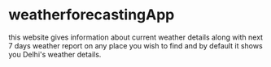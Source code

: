 # weatherforecastingApp
this website gives information about current weather details along with next 7 days weather report on any place you wish to find and by default it shows you Delhi's weather details.
